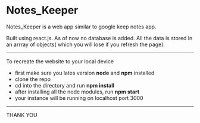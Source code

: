# Notes_Keeper

Notes_Keeper is a web app similar to google keep notes app.

Built using react.js. As of now no database is added.
All the data is stored in an arrray of objects( which you will lose if you refresh the page).

***
To recreate the website to your local device
- first make sure you lates version **node** and **npm** installed
- clone the repo
- cd into the directory and run **npm install**
- after installing all the node modules, run **npm start**
- your instance will be running on localhost port 3000
***

THANK YOU
